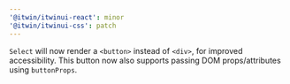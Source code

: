 ```yaml
---
'@itwin/itwinui-react': minor
'@itwin/itwinui-css': patch
---
```


`Select` will now render a `<button>` instead of `<div>`, for improved accessibility. This button now also supports passing DOM props/attributes using `buttonProps`.
